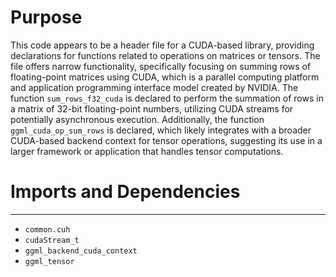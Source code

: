 # Purpose
This code appears to be a header file for a CUDA-based library, providing declarations for functions related to operations on matrices or tensors. The file offers narrow functionality, specifically focusing on summing rows of floating-point matrices using CUDA, which is a parallel computing platform and application programming interface model created by NVIDIA. The function `sum_rows_f32_cuda` is declared to perform the summation of rows in a matrix of 32-bit floating-point numbers, utilizing CUDA streams for potentially asynchronous execution. Additionally, the function `ggml_cuda_op_sum_rows` is declared, which likely integrates with a broader CUDA-based backend context for tensor operations, suggesting its use in a larger framework or application that handles tensor computations.
# Imports and Dependencies

---
- `common.cuh`
- `cudaStream_t`
- `ggml_backend_cuda_context`
- `ggml_tensor`


